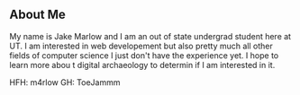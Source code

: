 ## About Me
My name is Jake Marlow and I am an out of state undergrad student here at UT. 
I am interested in web developement but also pretty much all other fields of computer science I just don't have the experience yet. 
I hope to learn more abou t digital archaeology to determin if I am interested in it.

HFH: m4rlow
GH: ToeJammm
